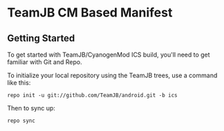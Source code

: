 TeamJB CM Based Manifest
===========

Getting Started
---------------

To get started with TeamJB/CyanogenMod ICS build, you'll need to get familiar with Git and Repo.

To initialize your local repository using the TeamJB trees, use a command like this:

    repo init -u git://github.com/TeamJB/android.git -b ics

Then to sync up:

    repo sync
